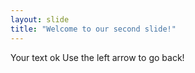 ```yaml
---
layout: slide
title: "Welcome to our second slide!"
---
```

Your text ok
Use the left arrow to go back!  